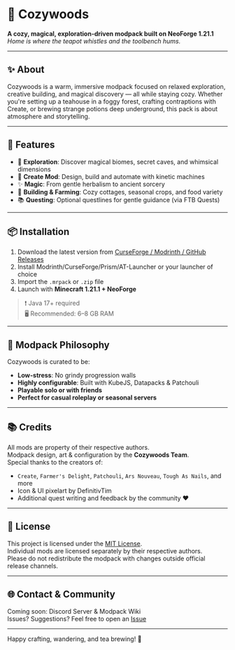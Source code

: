 # 🌲 Cozywoods

**A cozy, magical, exploration-driven modpack built on NeoForge 1.21.1**  
*Home is where the teapot whistles and the toolbench hums.*

---

## ✨ About

Cozywoods is a warm, immersive modpack focused on relaxed exploration, creative building, and magical discovery — all while staying cozy. Whether you're setting up a teahouse in a foggy forest, crafting contraptions with Create, or brewing strange potions deep underground, this pack is about atmosphere and storytelling.

---

## 🧱 Features

- 🧭 **Exploration**: Discover magical biomes, secret caves, and whimsical dimensions  
- 🔧 **Create Mod**: Design, build and automate with kinetic machines  
- ✨ **Magic**: From gentle herbalism to ancient sorcery  
- 🏡 **Building & Farming**: Cozy cottages, seasonal crops, and food variety  
- 📚 **Questing**: Optional questlines for gentle guidance (via FTB Quests)  

---

## 📦 Installation

1. Download the latest version from [CurseForge / Modrinth / GitHub Releases](#)  
2. Install Modrinth/CurseForge/Prism/AT-Launcher or your launcher of choice  
3. Import the `.mrpack` or `.zip` file  
4. Launch with **Minecraft 1.21.1 + NeoForge**

> ❗ Java 17+ required  
> 🖥️ Recommended: 6–8 GB RAM

---

## 🧩 Modpack Philosophy

Cozywoods is curated to be:

- **Low-stress**: No grindy progression walls  
- **Highly configurable**: Built with KubeJS, Datapacks & Patchouli  
- **Playable solo or with friends**  
- **Perfect for casual roleplay or seasonal servers**

---

## 📚 Credits

All mods are property of their respective authors.  
Modpack design, art & configuration by the **Cozywoods Team**.  
Special thanks to the creators of:

- `Create`, `Farmer's Delight`, `Patchouli`, `Ars Nouveau`, `Tough As Nails`, and more  
- Icon & UI pixelart by DefinitivTim
- Additional quest writing and feedback by the community ❤️

---

## 📄 License

This project is licensed under the [MIT License](LICENSE).  
Individual mods are licensed separately by their respective authors.  
Please do not redistribute the modpack with changes outside official release channels.

---

## 🌐 Contact & Community

Coming soon: Discord Server & Modpack Wiki  
Issues? Suggestions? Feel free to open an [Issue](https://github.com/cozywoods/issues)

---

Happy crafting, wandering, and tea brewing! 🍵
